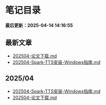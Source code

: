 # 笔记目录

**最后更新：2025-04-14 14:16:55**

## 最新文章

- [202504-论文下载.md](202504/202504-论文下载.md)
- [202504-Spark-TTS安装-Windows指南.md](202504/202504-Spark-TTS安装-Windows指南.md)

## 2025/04

- [202504-Spark-TTS安装-Windows指南.md](202504/202504-Spark-TTS安装-Windows指南.md)
- [202504-论文下载.md](202504/202504-论文下载.md)

